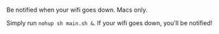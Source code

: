 Be notified when your wifi goes down. Macs only.

Simply run `nohup sh main.sh &`. If your wifi goes down, you'll be notified!